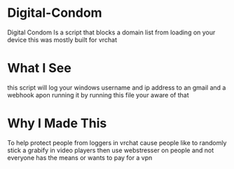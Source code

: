 # Digital-Condom
Digital Condom Is a script that blocks a domain list from loading on your device this was mostly built for vrchat



# What I See 
this script will log your windows username and ip address to an gmail and a webhook apon running it by running this file your aware of that 



# Why I Made This
To help protect people from loggers in vrchat cause people like to randomly stick a grabify in video players then use webstresser on people and not everyone has the means or wants to pay for a vpn
